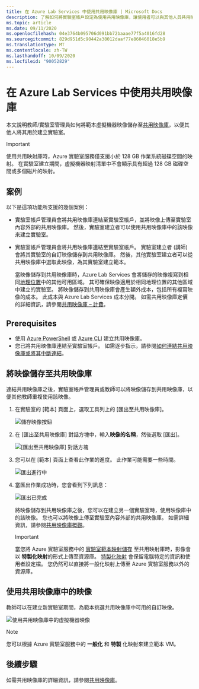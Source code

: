```yaml
---
title: 在 Azure Lab Services 中使用共用映像庫 | Microsoft Docs
description: 了解如何將實驗室帳戶設定為使用共用映像庫，讓使用者可以與其他人員共用映像，而其他使用者可以使用該映像在實驗室中建立範本 VM。
ms.topic: article
ms.date: 09/11/2020
ms.openlocfilehash: 04e3764b095706d091bb72baaae77f5a4016fd28
ms.sourcegitcommit: 829d951d5c90442a38012daaf77e86046018e5b9
ms.translationtype: MT
ms.contentlocale: zh-TW
ms.lasthandoff: 10/09/2020
ms.locfileid: "90052829"
---
```

# <a name="use-a-shared-image-gallery-in-azure-lab-services"></a>在 Azure Lab Services 中使用共用映像庫
本文說明教師/實驗室管理員如何將範本虛擬機器映像儲存至[共用映像庫](https://docs.microsoft.com/azure/virtual-machines/windows/shared-image-galleries)，以便其他人將其用於建立實驗室。 

> [!IMPORTANT]
> 使用共用映射庫時，Azure 實驗室服務僅支援小於 128 GB 作業系統磁碟空間的映射。 在實驗室建立期間，虛擬機器映射清單中不會顯示具有超過 128 GB 磁碟空間或多個磁片的映射。

## <a name="scenarios"></a>案例
以下是這項功能所支援的幾個案例： 

- 實驗室帳戶管理員會將共用映像庫連結至實驗室帳戶，並將映像上傳至實驗室內容外部的共用映像庫。 然後，實驗室建立者可以使用共用映像庫中的該映像來建立實驗室。 
- 實驗室帳戶管理員會將共用映像庫連結至實驗室帳戶。 實驗室建立者 (講師) 會將其實驗室的自訂映像儲存到共用映像庫。 然後，其他實驗室建立者可以從共用映像庫中選取此映像，為其實驗室建立範本。 

    當映像儲存到共用映像庫時，Azure Lab Services 會將儲存的映像複寫到相同[地理位置](https://azure.microsoft.com/global-infrastructure/geographies/)中的其他可用區域。 其可確保映像適用於相同地理位置的其他區域中建立的實驗室。 將映像儲存到共用映像庫會產生額外成本，包括所有複寫映像的成本。 此成本與 Azure Lab Services 成本分開。 如需共用映像庫定價的詳細資訊，請參閱[共用映像庫 – 計費]( https://docs.microsoft.com/azure/virtual-machines/windows/shared-image-galleries#billing)。
    
## <a name="prerequisites"></a>Prerequisites
- 使用 [Azure PowerShell](../virtual-machines/windows/shared-images.md) 或 [Azure CLI](../virtual-machines/linux/shared-images.md) 建立共用映像庫。
- 您已將共用映像庫連結至實驗室帳戶。 如需逐步指示，請參閱[如何連結共用映像庫或將其中斷連結](how-to-attach-detach-shared-image-gallery.md)。


## <a name="save-an-image-to-the-shared-image-gallery"></a>將映像儲存至共用映像庫
連結共用映像庫之後，實驗室帳戶管理員或教師可以將映像儲存到共用映像庫，以便其他教師重複使用該映像。 

1. 在實驗室的 [範本] 頁面上，選取工具列上的 [匯出至共用映像庫]。

    ![儲存映像按鈕](./media/how-to-use-shared-image-gallery/export-to-shared-image-gallery-button.png)
2. 在 [匯出至共用映像庫] 對話方塊中，輸入**映像的名稱**，然後選取 [匯出]。 

    ![[匯出至共用映像庫] 對話方塊](./media/how-to-use-shared-image-gallery/export-to-shared-image-gallery-dialog.png)
3. 您可以在 [範本] 頁面上查看此作業的進度。 此作業可能需要一些時間。 

    ![匯出進行中](./media/how-to-use-shared-image-gallery/exporting-image-in-progress.png)
4. 當匯出作業成功時，您會看到下列訊息：

    ![匯出已完成](./media/how-to-use-shared-image-gallery/exporting-image-completed.png)

    將映像儲存到共用映像庫之後，您可以在建立另一個實驗室時，使用映像庫中的該映像。 您也可以將映像上傳至實驗室內容外部的共用映像庫。 如需詳細資訊，請參閱[共用映像庫概觀](../virtual-machines/windows/shared-images.md)。 

    > [!IMPORTANT]
    > 當您將 Azure 實驗室服務中的 [實驗室範本映射儲存](how-to-use-shared-image-gallery.md#save-an-image-to-the-shared-image-gallery) 至共用映射庫時，影像會以 **特製化映射**的形式上傳至資源庫。 [特製化映射](https://docs.microsoft.com/azure/virtual-machines/windows/shared-image-galleries#generalized-and-specialized-images) 會保留電腦特定的資訊和使用者設定檔。 您仍然可以直接將一般化映射上傳至 Azure 實驗室服務以外的資源庫。    

## <a name="use-an-image-from-the-shared-image-gallery"></a>使用共用映像庫中的映像
教師可以在建立新實驗室期間，為範本挑選共用映像庫中可用的自訂映像。

![使用共用映像庫中的虛擬機器映像](./media/how-to-use-shared-image-gallery/use-shared-image.png)

> [!NOTE]
> 您可以根據 Azure 實驗室服務中的 **一般化** 和 **特製** 化映射來建立範本 VM。 


## <a name="next-steps"></a>後續步驟
如需共用映像庫的詳細資訊，請參閱[共用映像庫](https://docs.microsoft.com/azure/virtual-machines/windows/shared-image-galleries)。
